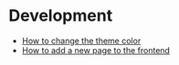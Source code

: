 # Development

* [How to change the theme color](change-color.md)
* [How to add a new page to the frontend](new-page.md)
